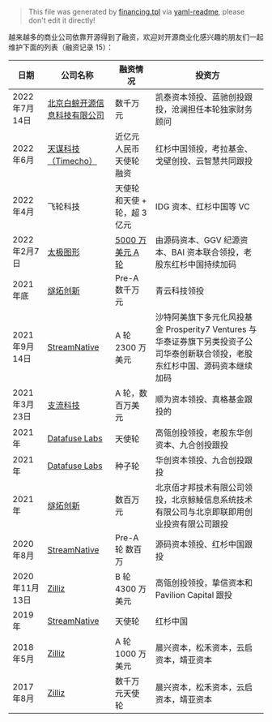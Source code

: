 > This file was generated by [financing.tpl](financing.tpl) via [yaml-readme](https://github.com/LinuxSuRen/yaml-readme), please don't edit it directly!

越来越多的商业公司依靠开源得到了融资，欢迎对开源商业化感兴趣的朋友们一起维护下面的列表（融资记录 15）：

| 日期  | 公司名称 | 融资情况 | 投资方 |
|---|---|---|---|
| 2022年7月14日 | [北京白鲸开源信息科技有限公司](https://dolphinscheduler.apache.org/) | 数千万元 | 凯泰资本领投、蓝驰创投跟投，沧澜担任本轮独家财务顾问 |
| 2022年6月 | [天谋科技（Timecho）](https://www.timecho.com/) | 近亿元人民币天使轮融资 | 红杉中国领投，考拉基金、戈壁创投、云智慧共同跟投 |
| 2022年4月 | 飞轮科技 | 天使轮和天使 &#43; 轮，超 3 亿元 | IDG 资本、红杉中国等 VC |
| 2022年2月7日 | [太极图形](https://github.com/taichi-dev) | [5000 万美元 A 轮](https://mp.weixin.qq.com/s/4PjdQuwX4HRtm7z_xghQvA) | 由源码资本、GGV 纪源资本、BAI 资本联合领投，老股东红杉中国持续加码 |
| 2021年底 | [燧炻创新](https://fydeos.com/content/career/) | Pre-A 数千万元 | 青云科技领投 |
| 2021年9月14日 | [StreamNative](https://streamnative.io/) | A 轮 2300 万美元 | 沙特阿美旗下多元化风投基金 Prosperity7 Ventures 与华泰证券旗下另类投资子公司华泰创新联合领投，老股东红杉中国、源码资本继续加码 |
| 2021年3月23日 | [支流科技](https://www.apiseven.com/) | A 轮，数百万美元 | 顺为资本领投、真格基金跟投的 |
| 2021年 | [Datafuse Labs](https://github.com/datafuselabs) | 天使轮 | 高瓴创投领投，老股东华创资本、九合创投跟投 |
| 2021年 | [Datafuse Labs](https://github.com/datafuselabs) | 种子轮 | 华创资本领投、九合创投跟投 |
| 2021年 | [燧炻创新](https://fydeos.com/content/career/) | 数百万元 | 北京佰才邦技术有限公司领投，北京鲸鲮信息系统技术有限公司与北京即联即用创业投资有限公司跟投 |
| 2020年8月 | [StreamNative](https://streamnative.io/) | Pre-A 轮 数百万 | 源码资本领投、红杉中国跟投 |
| 2020年11月13日 | [Zilliz](https://github.com/milvus-io) | B 轮 4300 万美元 | 高瓴创投领投，挚信资本和 Pavilion Capital 跟投 |
| 2019年 | [StreamNative](https://streamnative.io/) | 天使轮 | 红杉中国 |
| 2018年5月 | [Zilliz](https://github.com/milvus-io) | A 轮 1000 万美元 | 晨兴资本，松禾资本，云启资本，靖亚资本 |
| 2017年8月 | [Zilliz](https://github.com/milvus-io) | 数千万元天使轮 | 晨兴资本，松禾资本，云启资本，靖亚资本 |

